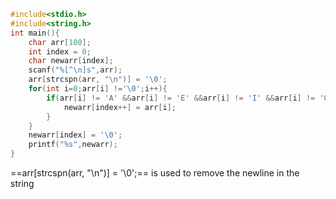 ```c
#include<stdio.h>
#include<string.h>
int main(){
    char arr[100];
    int index = 0;
    char newarr[index];
    scanf("%[^\n]s",arr);
    arr[strcspn(arr, "\n")] = '\0';
    for(int i=0;arr[i] !='\0';i++){
        if(arr[i] != 'A' &&arr[i] != 'E' &&arr[i] != 'I' &&arr[i] != 'O' &&arr[i] != 'U' &&arr[i] != 'a' &&arr[i] != 'e' &&arr[i] != 'i' &&arr[i] != 'o' &&arr[i] != 'u'){
            newarr[index++] = arr[i];
        }
    }
    newarr[index] = '\0';
    printf("%s",newarr);
}
```

==arr[strcspn(arr, "\n")] = '\0';==  is used to remove the newline in the string 